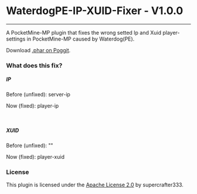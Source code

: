 # WaterdogPE-IP-XUID-Fixer - V1.0.0
<hr />

A PocketMine-MP plugin that fixes the wrong setted Ip and Xuid player-settings in PocketMine-MP caused by Waterdog(PE).

Download [.phar on Poggit](https://poggit.pmmp.io/ci/supercrafter333/WaterdogPE-IP-XUID-Fixer/~).

### What does this fix?

##### IP
Before (unfixed): server-ip

Now (fixed): player-ip

<br />

##### XUID
Before (unfixed): ""

Now (fixed): player-xuid


### License
This plugin is licensed under the [Apache License 2.0](/LICENSE) by supercrafter333.